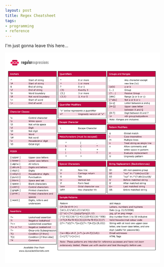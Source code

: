 ```yaml
---
layout: post
title: Regex Cheatsheet
tags:
- programming
- reference
---
```


I'm just gonna leave this here...

![Regular Expressions Cheatsheet](/images/regular_expressions_cheat_sheet.png)

